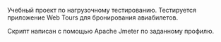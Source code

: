 Учебный проект по нагрузочному тестированию. Тестируется приложение Web Tours для бронирования авиабилетов.

Скрипт написан с помощью Apache Jmeter по заданному профилю.
